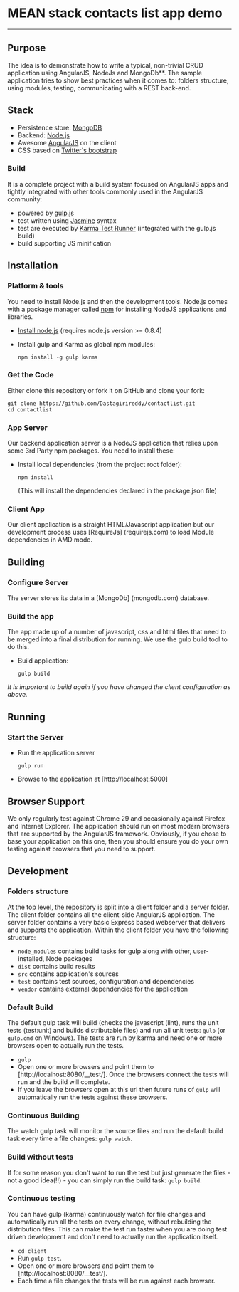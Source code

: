 # MEAN stack contacts list app demo

***

## Purpose

The idea is to demonstrate how to write a typical, non-trivial CRUD application using AngularJS, NodeJs and MongoDb**. The sample application tries to show best practices when it comes to: folders structure, using modules, testing, communicating with a REST back-end.

## Stack

* Persistence store: [MongoDB](http://www.mongodb.org/)
* Backend: [Node.js](http://nodejs.org/)
* Awesome [AngularJS](http://www.angularjs.org/) on the client
* CSS based on [Twitter's bootstrap](http://getbootstrap.com/)

### Build

It is a complete project with a build system focused on AngularJS apps and tightly integrated with other tools commonly used in the AngularJS community:
* powered by [gulp.js](http://gulpjs.com/)
* test written using [Jasmine](http://jasmine.github.io/) syntax
* test are executed by [Karma Test Runner](http://karma-runner.github.io/0.8/index.html) (integrated with the gulp.js build)
* build supporting JS minification

## Installation

### Platform & tools

You need to install Node.js and then the development tools. Node.js comes with a package manager called [npm](http://npmjs.org) for installing NodeJS applications and libraries.
* [Install node.js](http://nodejs.org/download/) (requires node.js version >= 0.8.4)
* Install gulp and Karma as global npm modules:

    ```
    npm install -g gulp karma
    ```

### Get the Code

Either clone this repository or fork it on GitHub and clone your fork:

```
git clone https://github.com/Dastagirireddy/contactlist.git
cd contactlist
```

### App Server

Our backend application server is a NodeJS application that relies upon some 3rd Party npm packages.  You need to install these:

* Install local dependencies (from the project root folder):

    ```
    npm install
    ```

  (This will install the dependencies declared in the package.json file)

### Client App

Our client application is a straight HTML/Javascript application but our development process uses [RequireJs] (requirejs.com) to load Module dependencies in AMD mode.

## Building

### Configure Server
The server stores its data in a [MongoDb] (mongodb.com) database.

### Build the app
The app made up of a number of javascript, css and html files that need to be merged into a final distribution for running.  We use the gulp build tool to do this.
* Build application:

    ```
    gulp build
    ```

*It is important to build again if you have changed the client configuration as above.*

## Running
### Start the Server
* Run the application server 

    ```
    gulp run
    ```
* Browse to the application at [http://localhost:5000]

## Browser Support
We only regularly test against Chrome 29 and occasionally against Firefox and Internet Explorer.
The application should run on most modern browsers that are supported by the AngularJS framework.
Obviously, if you chose to base your application on this one, then you should ensure you do your own
testing against browsers that you need to support.

## Development

### Folders structure
At the top level, the repository is split into a client folder and a server folder.  The client folder contains all the client-side AngularJS application.  The server folder contains a very basic Express based webserver that delivers and supports the application.
Within the client folder you have the following structure:
* `node_modules` contains build tasks for gulp along with other, user-installed, Node packages
* `dist` contains build results
* `src` contains application's sources
* `test` contains test sources, configuration and dependencies
* `vendor` contains external dependencies for the application

### Default Build
The default gulp task will build (checks the javascript (lint), runs the unit tests (test:unit) and builds distributable files) and run all unit tests: `gulp` (or `gulp.cmd` on Windows).  The tests are run by karma and need one or more browsers open to actually run the tests.
* `gulp`
* Open one or more browsers and point them to [http://localhost:8080/__test/].  Once the browsers connect the tests will run and the build will complete.
* If you leave the browsers open at this url then future runs of `gulp` will automatically run the tests against these browsers.

### Continuous Building
The watch gulp task will monitor the source files and run the default build task every time a file changes: `gulp watch`.

### Build without tests
If for some reason you don't want to run the test but just generate the files - not a good idea(!!) - you can simply run the build task: `gulp build`.

### Continuous testing
You can have gulp (karma) continuously watch for file changes and automatically run all the tests on every change, without rebuilding the distribution files.  This can make the test run faster when you are doing test driven development and don't need to actually run the application itself.

* `cd client`
* Run `gulp test`.
* Open one or more browsers and point them to [http://localhost:8080/__test/].
* Each time a file changes the tests will be run against each browser.